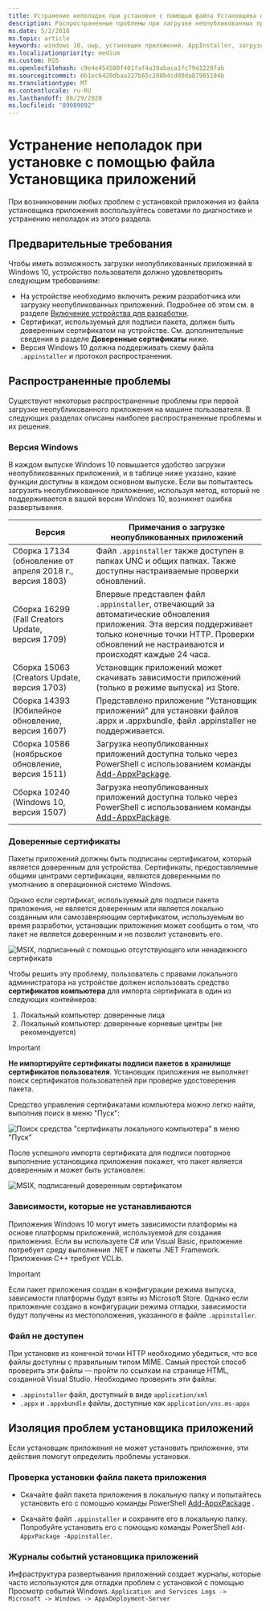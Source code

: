```yaml
---
title: Устранение неполадок при установке с помощью файла Установщика приложений
description: Распространенные проблемы при загрузке неопубликованных приложений с помощью файла установщика приложений.
ms.date: 5/2/2018
ms.topic: article
keywords: windows 10, uwp, установщик приложений, AppInstaller, загрузка неопубликованного приложения
ms.localizationpriority: medium
ms.custom: RS5
ms.openlocfilehash: c9e4e454500f401faf4a39abaca1fc79d1228fab
ms.sourcegitcommit: 6b1ec6420dbaa327b65c208b4cd00da87985104b
ms.translationtype: MT
ms.contentlocale: ru-RU
ms.lasthandoff: 08/29/2020
ms.locfileid: "89089892"
---
```

# <a name="troubleshoot-installation-issues-with-the-app-installer-file"></a>Устранение неполадок при установке с помощью файла Установщика приложений

При возникновении любых проблем с установкой приложения из файла установщика приложения воспользуйтесь советами по диагностике и устранению неполадок из этого раздела.

## <a name="prerequisites"></a>Предварительные требования

Чтобы иметь возможность загрузки неопубликованных приложений в Windows 10, устройство пользователя должно удовлетворять следующим требованиям:

- На устройстве необходимо включить режим разработчика или загрузку неопубликованных приложений. Подробнее об этом см. в разделе [Включение устройства для разработки](/windows/uwp/get-started/enable-your-device-for-development).
- Сертификат, используемый для подписи пакета, должен быть доверенным сертификатом на устройстве. См. дополнительные сведения в разделе **Доверенные сертификаты** ниже.
- Версия Windows 10 должна поддерживать схему файла `.appinstaller` и протокол распространения.

## <a name="common-issues"></a>Распространенные проблемы

Существуют некоторые распространенные проблемы при первой загрузке неопубликованного приложения на машине пользователя. В следующих разделах описаны наиболее распространенные проблемы и их решения.

### <a name="windows-version"></a>Версия Windows

В каждом выпуске Windows 10 повышается удобство загрузки неопубликованных приложений, и в таблице ниже указано, какие функции доступны в каждом основном выпуске. Если вы попытаетесь загрузить неопубликованное приложение, используя метод, который не поддерживается в вашей версии Windows 10, возникнет ошибка развертывания.

| Версия | Примечания о загрузке неопубликованных приложений |
|---------|----------------|
| Сборка 17134 (обновление от апреля 2018 г., версия 1803)    | Файл `.appinstaller` также доступен в папках UNC и общих папках. Также доступны настраиваемые проверки обновлений. |
| Сборка 16299 (Fall Creators Update, версия 1709) | Впервые представлен файл `.appinstaller`, отвечающий за автоматические обновления приложения. Эта версия поддерживает только конечные точки HTTP. Проверки обновлений не настраиваются и происходят каждые 24 часа. |
| Сборка 15063 (Creators Update, версия 1703)      | Установщик приложений может скачивать зависимости приложений (только в режиме выпуска) из Store. |
| Сборка 14393 (Юбилейное обновление, версия 1607)   | Представлено приложение "Установщик приложений" для установки файлов .appx и .appxbundle, файл .appinstaller не поддерживается. |
| Сборка 10586 (ноябрьское обновление, версия 1511)      | Загрузка неопубликованных приложений доступна только через PowerShell с использованием команды [Add-AppxPackage](/powershell/module/appx/add-appxpackage?view=win10-ps). |
| Сборка 10240 (Windows 10, версия 1507)           | Загрузка неопубликованных приложений доступна только через PowerShell с использованием команды [Add-AppxPackage](/powershell/module/appx/add-appxpackage?view=win10-ps). |

### <a name="trusted-certificates"></a>Доверенные сертификаты

Пакеты приложений должны быть подписаны сертификатом, который является доверенным для устройства. Сертификаты, предоставляемые общими центрами сертификации, являются доверенными по умолчанию в операционной системе Windows.

Однако если сертификат, используемый для подписи пакета приложения, не является доверенным или является локально созданным или самозаверяющим сертификатом, используемым во время разработки, установщик приложения может сообщить о том, что пакет не является доверенным и не позволит установить его.

![MSIX, подписанный с помощью отсутствующего или ненадежного сертификата](..\images\msix-bad-cert.png)

Чтобы решить эту проблему, пользователь с правами локального администратора на устройстве должен использовать средство **сертификатов компьютера** для импорта сертификата в один из следующих контейнеров:

1. Локальный компьютер: доверенные лица
2. Локальный компьютер: доверенные корневые центры (не рекомендуется)

>[!IMPORTANT]
> **Не импортируйте сертификаты подписи пакетов в хранилище сертификатов пользователя**. Установщик приложения не выполняет поиск сертификатов пользователей при проверке удостоверения пакета.

Средство управления сертификатами компьютера можно легко найти, выполнив поиск в меню "Пуск":

![Поиск средства "сертификаты локального компьютера" в меню "Пуск"](..\images\start-comp-cert.png)

После успешного импорта сертификата для подписи повторное выполнение установщика приложения покажет, что пакет является доверенным и может быть установлен:

![MSIX, подписанный доверенным сертификатом](..\images\msix-good-cert.png)

### <a name="dependencies-not-installed"></a>Зависимости, которые не устанавливаются

Приложения Windows 10 могут иметь зависимости платформы на основе платформы приложений, используемой для создания приложения. Если вы используете C# или Visual Basic, приложение потребует среду выполнения .NET и пакеты .NET Framework. Приложения C++ требуют VCLib.

>[!IMPORTANT]
> Если пакет приложения создан в конфигурации режима выпуска, зависимости платформы будут взяты из Microsoft Store. Однако если приложение создано в конфигурации режима отладки, зависимости будут получены из местоположения, указанного в файле `.appinstaller`.

### <a name="files-not-accessible"></a>Файл не доступен

При установке из конечной точки HTTP необходимо убедиться, что все файлы доступны с правильным типом MIME. Самый простой способ проверить эти файлы — пройти по ссылкам на странице HTML, созданной Visual Studio. Необходимо проверить эти файлы:

- `.appinstaller` файл, доступный в виде `application/xml`
- `.appx` и `.appxbundle` файлы, доступные как `application/vns.ms-appx`

## <a name="isolate-app-installer-app-issues"></a>Изоляция проблем установщика приложений

Если установщик приложения не может установить приложение, эти действия помогут определить проблемы установки.

### <a name="verify-app-package-file-installation"></a>Проверка установки файла пакета приложения

- Скачайте файл пакета приложения в локальную папку и попытайтесь установить его с помощью команды PowerShell [Add-AppxPackage](/powershell/module/appx/add-appxpackage?view=win10-ps) .

- Скачайте файл `.appinstaller` и сохраните его в локальную папку. Попробуйте установить его с помощью команды PowerShell `Add-AppxPackage -Appinstaller`.

### <a name="app-installer-event-logs"></a>Журналы событий установщика приложений

Инфраструктура развертывания приложений создает журналы, которые часто используются для отладки проблем с установкой с помощью Просмотр событий Windows. `Application and Services Logs -> Microsoft -> Windows -> AppxDeployment-Server`